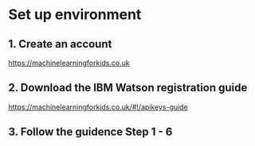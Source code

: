 # Set up environment

## 1. Create an account 
https://machinelearningforkids.co.uk

## 2. Download the IBM Watson registration guide
https://machinelearningforkids.co.uk/#!/apikeys-guide

## 3. Follow the guidence Step 1 - 6
